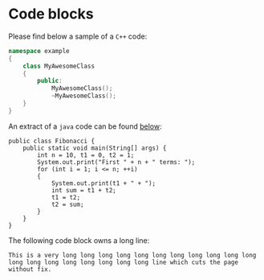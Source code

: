 # Code blocks

Please find below a sample of a `C++` code:

```c++
namespace example
{
    class MyAwesomeClass
    {
        public:
            MyAwesomeClass();
            ~MyAwesomeClass();
    }
}
```

An extract of a `java` code can be found [below](#myjavacode):

```{#myjavacode .java .numberLines startFrom="0"}
public class Fibonacci {
    public static void main(String[] args) {
        int n = 10, t1 = 0, t2 = 1;
        System.out.print("First " + n + " terms: ");
        for (int i = 1; i <= n; ++i)
        {
            System.out.print(t1 + " + ");
            int sum = t1 + t2;
            t1 = t2;
            t2 = sum;
        }
    }
}
```

The following code block owns a long line:

```{.numberLines startFrom="100"}
This is a very long long long long long long long long long long long long long long long long long long long line which cuts the page without fix.
```
